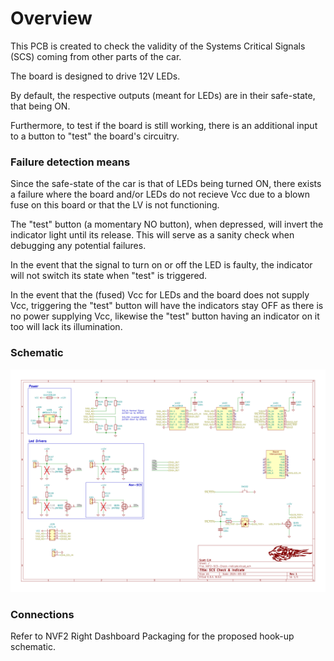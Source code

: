 # Overview

This PCB is created to check the validity of the Systems Critical Signals (SCS) coming from other parts of the car. 

The board is designed to drive 12V LEDs.

By default, the respective outputs (meant for LEDs) are in their safe-state, that being ON.

Furthermore, to test if the board is still working, there is an additional input to a button to "test" the board's circuitry.


### Failure detection means

Since the safe-state of the car is that of LEDs being turned ON, there exists a failure where the board and/or LEDs do not recieve Vcc due to a blown fuse on this board or that the LV is not functioning.

The "test" button (a momentary NO button), when depressed, will invert the indicator light until its release. This will serve as a sanity check when debugging any potential failures. 

In the event that the signal to turn on or off the LED is faulty, the indicator will not switch its state when "test" is triggered. 

In the event that the (fused) Vcc for LEDs and the board does not supply Vcc, triggering the "test" button will have the indicators stay OFF as there is no power supplying Vcc, likewise the "test" button having an indicator on it too will lack its illumination.


### Schematic

![img](./NVF2-SCS-Check-Indicate.svg)


### Connections

Refer to NVF2 Right Dashboard Packaging for the proposed hook-up schematic.
